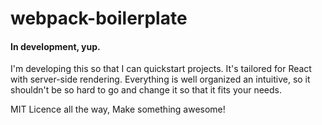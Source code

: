 # webpack-boilerplate
#### In development, yup.
I'm developing this so that I can quickstart projects. 
It's tailored for React with server-side rendering. 
Everything is well organized an intuitive, so it shouldn't be so hard to go and change it so that it fits your needs. 

MIT Licence all the way,
Make something awesome!
